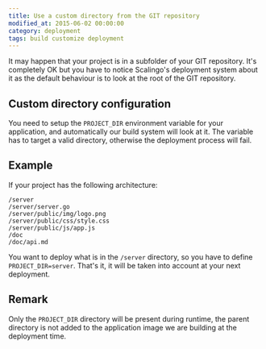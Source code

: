 ```yaml
---
title: Use a custom directory from the GIT repository
modified_at: 2015-06-02 00:00:00
category: deployment
tags: build customize deployment
---
```


It may happen that your project is in a subfolder of your GIT repository.
It's completely OK but you have to notice Scalingo's deployment system about
it as the default behaviour is to look at the root of the GIT repository.

## Custom directory configuration

You need to setup the `PROJECT_DIR` environment variable for your application,
and automatically our build system will look at it. The variable has to target
a valid directory, otherwise the deployment process will fail.

## Example

If your project has the following architecture:

```text
/server
/server/server.go
/server/public/img/logo.png
/server/public/css/style.css
/server/public/js/app.js
/doc
/doc/api.md
```

You want to deploy what is in the `/server` directory, so you have to define
`PROJECT_DIR=server`. That's it, it will be taken into account at your next
deployment.

## Remark

Only the `PROJECT_DIR` directory will be present during runtime, the parent
directory is not added to the application image we are building at the
deployment time.
